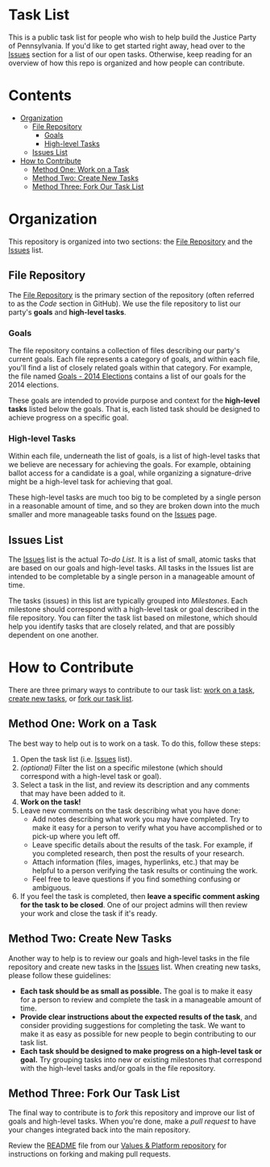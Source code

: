 # Task List

This is a public task list for people who wish to help build the Justice Party of Pennsylvania.  If you'd like to get started right away, head over to the [Issues] section for a list of our open tasks.  Otherwise, keep reading for an overview of how this repo is organized and how people can contribute.

# Contents
* [Organization](#organization)
    - [File Repository](#file-repository)
        + [Goals](#goals)
        + [High-level Tasks](#high-level-tasks)
    - [Issues List](#issues-list)
* [How to Contribute](#how-to-contribute)
    - [Method One: Work on a Task](#method-one-work-on-a-task)
    - [Method Two: Create New Tasks](#method-two-create-new-tasks)
    - [Method Three: Fork Our Task List](#method-three-fork-our-task-list)

# Organization
This repository is organized into two sections:  the [File Repository] and the [Issues] list.

## File Repository
The [File Repository] is the primary section of the repository (often referred to as the *Code* section in GitHub).  We use the file repository to list our party's **goals** and **high-level tasks**.

### Goals
The file repository contains a collection of files describing our party's current goals.  Each file represents a category of goals, and within each file, you'll find a list of closely related goals within that category.  For example, the file named [Goals - 2014 Elections](../master/Goals%20-%202014%20Elections.md) contains a list of our goals for the 2014 elections.

These goals are intended to provide purpose and context for the **high-level tasks** listed below the goals.  That is, each listed task should be designed to achieve progress on a specific goal.

### High-level Tasks
Within each file, underneath the list of goals, is a list of high-level tasks that we believe are necessary for achieving the goals. For example, obtaining ballot access for a candidate is a goal, while organizing a signature-drive might be a high-level task for achieving that goal.

These high-level tasks are much too big to be completed by a single person in a reasonable amount of time, and so they are broken down into the much smaller and more manageable tasks found on the [Issues] page.

## Issues List
The [Issues] list is the actual *To-do List*.  It is a list of small, atomic tasks that are based on our goals and high-level tasks.  All tasks in the Issues list are intended to be completable by a single person in a manageable amount of time.

The tasks (issues) in this list are typically grouped into *Milestones*.  Each milestone should correspond with a high-level task or goal described in the file repository.  You can filter the task list based on milestone, which should help you identify tasks that are closely related, and that are possibly dependent on one another.

# How to Contribute
There are three primary ways to contribute to our task list:  [work on a task](#method-one-work-on-a-task), [create new tasks](#method-two-create-new-tasks), or [fork our task list](#method-three-fork-our-task-list).

## Method One: Work on a Task
The best way to help out is to work on a task.  To do this, follow these steps:

1. Open the task list (i.e. [Issues] list).
1. *(optional)* Filter the list on a specific milestone (which should correspond with a high-level task or goal).
1. Select a task in the list, and review its description and any comments that may have been added to it.
1. **Work on the task!**
1. Leave new comments on the task describing what you have done:
    * Add notes describing what work you may have completed.  Try to make it easy for a person to verify what you have accomplished or to pick-up where you left off.
    * Leave specific details about the results of the task.  For example, if you completed research, then post the results of your research.
    * Attach information (files, images, hyperlinks, etc.) that may be helpful to a person verifying the task results or continuing the work.
    * Feel free to leave questions if you find something confusing or ambiguous.
1. If you feel the task is completed, then **leave a specific comment asking for the task to be closed**.  One of our project admins will then review your work and close the task if it's ready.

## Method Two: Create New Tasks
Another way to help is to review our goals and high-level tasks in the file repository and create new tasks in the [Issues] list.  When creating new tasks, please follow these guidelines:
* **Each task should be as small as possible.**  The goal is to make it easy for a person to review and complete the task in a manageable amount of time.
* **Provide clear instructions about the expected results of the task**, and consider providing suggestions for completing the task.  We want to make it as easy as possible for new people to begin contributing to our task list.
* **Each task should be designed to make progress on a high-level task or goal.**  Try grouping tasks into new or existing milestones that correspond with the high-level tasks and/or goals in the file repository.

## Method Three: Fork Our Task List
The final way to contribute is to *fork* this repository and improve our list of goals and high-level tasks.  When you're done, make a *pull request* to have your changes integrated back into the main repository.

Review the [README](https://github.com/JusticePartyPennsylvania/Values_Platform/blob/master/README.md) file from our [Values & Platform repository](https://github.com/JusticePartyPennsylvania/Values_Platform) for instructions on forking and making pull requests.

[File Repository]:https://github.com/JusticePartyPennsylvania/Task_List
[Issues]:https://github.com/JusticePartyPennsylvania/Task_List/issues
